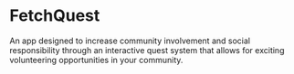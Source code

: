 # FetchQuest

An app designed to increase community involvement and social responsibility through an interactive quest system that allows for exciting volunteering opportunities in your community.
